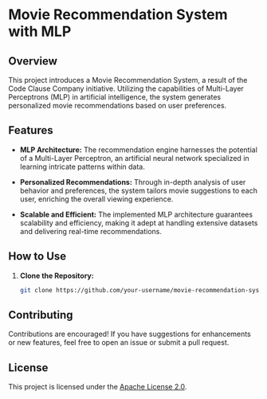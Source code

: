 # Movie Recommendation System with MLP

## Overview

This project introduces a Movie Recommendation System, a result of the Code Clause Company initiative. Utilizing the capabilities of Multi-Layer Perceptrons (MLP) in artificial intelligence, the system generates personalized movie recommendations based on user preferences.

## Features

- **MLP Architecture:** The recommendation engine harnesses the potential of a Multi-Layer Perceptron, an artificial neural network specialized in learning intricate patterns within data.

- **Personalized Recommendations:** Through in-depth analysis of user behavior and preferences, the system tailors movie suggestions to each user, enriching the overall viewing experience.

- **Scalable and Efficient:** The implemented MLP architecture guarantees scalability and efficiency, making it adept at handling extensive datasets and delivering real-time recommendations.

## How to Use

1. **Clone the Repository:**
   ```bash
   git clone https://github.com/your-username/movie-recommendation-system.git
## Contributing
Contributions are encouraged! If you have suggestions for enhancements or new features, feel free to open an issue or submit a pull request.

## License
This project is licensed under the [Apache License 2.0](LICENSE).

